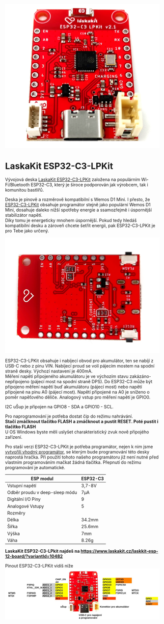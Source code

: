 ![LaskaKit ESP32-C3-LPKit](https://github.com/LaskaKit/ESP32-C3-LPKit/blob/main/img/ESP32-C3-LPKit_1.jpg)

# LaskaKit ESP32-C3-LPKit 

Vývojová deska [LaskaKit ESP32-C3-LPKit](https://www.laskakit.cz/laskkit-esp-12-board/?variantId=10482) založena na populárním Wi-Fi/Bluetooth ESP32-C3, který je široce podporován jak výrobcem, tak i komunitou bastlířů. 

Deska je pinově a rozměrově kompatibilní s Wemos D1 Mini. I přesto, že [ESP32-C3-LPKit](https://www.laskakit.cz/laskkit-esp-12-board/) obsahuje programátor stejně jako populární Wemos D1 Mini, dosahuje daleko nižší spotřeby energie a ssamozřejmě i úspornější stabilizátor napětí.</br>
Díky tomu je energeticky mnohem úspornější. Pokud tedy hledáš kompatibilní desku a zároveň chcete šetřit energii, pak ESP32-C3-LPKit je pro Tebe jako určený.

![LaskaKit ESP32-C3-LPKit](https://github.com/LaskaKit/ESP32-C3-LPKit/blob/main/img/ESP32-C3-LPKit_4.jpg)

ESP32-C3-LPKit obsahuje i nabíjecí obvod pro akumulátor, ten se nabíjí z USB-C nebo z pinu VIN. Nabíjecí proud se volí pájecím mostem na spodní straně desky. Výchozí nastavení je 400mA.</br>
Měření napětí připojeného akumulátoru je ve výchozím stavu zakázáno-nepřipojeno (pájecí most na spodní straně DPS). Do ESP32-C3 může být připojeno měření napětí buď akumulátoru (pájecí most) nebo napětí připojené na pinu A0 (pájecí most). Napětí připojené na A0 je sníženo o poměr napěťového děliče. Analogový vstup pro měření napětí je GPIO0.

I2C uŠup je připojen na GPIO8 - SDA a GPIO10 - SCL.

Pro naprogramování je potřeba dostat čip do režimu nahrávání. </br>
**Stačí zmáčknout tlačítko FLASH a zmáčknout a pustit RESET. Poté pustit i tlačítko FLASH** </br>
U OS Windows byste měli uslyšet charakteristický zvuk nově připojého zařízení.</br>

Pro staší verzi ESP32-C3-LPKit je potřeba programátor, nejen k nim jsme [vytvořili vhodný programátor](https://www.laskakit.cz/laskakit-ch340-programmer-usb-c--microusb--uart/), se kterým bude programování této desky naprostá hračka. Při použití tohoto našeho programátoru již není nutné před vlastním programováním mačkat žádná tlačítka. Přepnutí do režimu programování je automatické.</br>

| ESP modul | 	ESP32-C3 | 
|---|---|
| Vstupní napětí | 	3,7-8V | 
| Odběr proudu v deep-sleep módu | 7μA | 
| Digitální I/O Piny | 9 | 
| Analogové Vstupy | 5 |
| Rozměry |
| Délka |34.2mm | 
| Šířka | 25.6mm | 
| Výška | 7mm | 
| Váha | 8.26g | 

**LaskaKit ESP32-C3-LPkit najdeš na https://www.laskakit.cz/laskkit-esp-12-board/?variantId=10482**

Pinout ESP32-C3-LPKit vidíš níže
![LaskaKit ESP32-C3-LPKit pinout](https://github.com/LaskaKit/ESP32-C3-LPKit/blob/main/img/ESP32-C3-LPKit_pinout.JPG)
